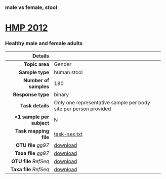 ### male vs female, stool
# [HMP 2012]( ../docs/hmp.html )
### Healthy male and female adults

| Details                   |                                                           |
| ------------------------: |-----------------------------------------------------------|
| **Topic area**                | Gender                                                |
| **Sample type**               | human stool                                         |
| **Number of samples**         | 180                                         |
| **Response type**             | binary                                           |
| **Task details**              | Only one representative sample per body site per person provided                                  |
| **>1 sample per subject**     | N                                        |
| **Task mapping file**         | [task-sex.txt](../datasets/hmp/task-sex.txt)                                 |
| **OTU file** *gg97*           | [download](../datasets/hmp/gg/otutable.txt)                             |
| **Taxa file** *gg97*          | [download](../datasets/hmp/gg/taxatable.txt)                          |
| **OTU file** *RefSeq*         | [download](../datasets/hmp/refseq/otutable.txt)                    |
| **Taxa file** *RefSeq*        | [download](../datasets/hmp/refseq/taxatable.txt)                  |

